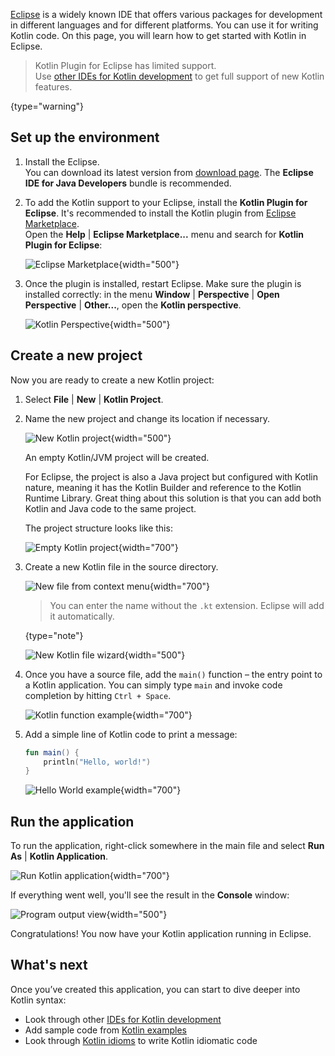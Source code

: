 [//]: # (title: Eclipse)

[Eclipse](https://www.eclipse.org/downloads/) is a widely known IDE that offers various packages for development in
different languages and for different platforms. You can use it for writing Kotlin code. On this page, you will learn
how to get started with Kotlin in Eclipse.

> Kotlin Plugin for Eclipse has limited support.  
> Use [other IDEs for Kotlin development](ide-overview.md) to get full support of new Kotlin features.
>
{type="warning"}

## Set up the environment

1. Install the Eclipse.  
   You can download its latest version from [download page](https://www.eclipse.org/downloads/).
   The **Eclipse IDE for Java Developers** bundle is recommended.

2. To add the Kotlin support to your Eclipse, install the **Kotlin Plugin for Eclipse**.
   It's recommended to install the Kotlin plugin from [Eclipse Marketplace](https://marketplace.eclipse.org/content/kotlin-plugin-eclipse).   
   Open the **Help** | **Eclipse Marketplace...** menu and search for **Kotlin Plugin for Eclipse**: 

   ![Eclipse Marketplace](eclipse-marketplace.png){width="500"}

3. Once the plugin is installed, restart Eclipse. Make sure the plugin is installed correctly:
   in the menu **Window** | **Perspective** | **Open Perspective** | **Other...**, open the **Kotlin perspective**.

   ![Kotlin Perspective](eclipse-open-perspective.png){width="500"}

## Create a new project

Now you are ready to create a new Kotlin project:

1. Select **File** | **New** | **Kotlin Project**.
2. Name the new project and change its location if necessary.

   ![New Kotlin project](eclipse-project-name.png){width="500"}

   An empty Kotlin/JVM project will be created.

   For Eclipse, the project is also a Java project but configured with Kotlin nature, meaning it has the Kotlin
   Builder and reference to the Kotlin Runtime Library. Great thing about this solution is that you can add both Kotlin and
   Java code to the same project.

   The project structure looks like this:

   ![Empty Kotlin project](eclipse-empty-project.png){width="700"}

3. Create a new Kotlin file in the source directory.

   ![New file from context menu](eclipse-new-file.png){width="700"}

   > You can enter the name without the `.kt` extension. Eclipse will add it automatically.
   >
   {type="note"}

   ![New Kotlin file wizard](eclipse-file-name.png){width="500"}

4. Once you have a source file, add the `main()` function – the entry point to a Kotlin application. 
   You can simply type `main` and invoke code completion by hitting `Ctrl + Space`.

   ![Kotlin function example](eclipse-main.png){width="700"}

5. Add a simple line of Kotlin code to print a message:

   ```kotlin
   fun main() {
       println("Hello, world!")
   }
   ```

   ![Hello World example](eclipse-hello-world.png){width="700"}

## Run the application

To run the application, right-click somewhere in the main file and select **Run As** | **Kotlin Application**.

![Run Kotlin application](eclipse-run-as.png){width="700"}

If everything went well, you'll see the result in the **Console** window:

![Program output view](eclipse-output.png){width="500"}

Congratulations! You now have your Kotlin application running in Eclipse.

## What's next

Once you’ve created this application, you can start to dive deeper into Kotlin syntax:

* Look through other [IDEs for Kotlin development](ide-overview.md)
* Add sample code from [Kotlin examples](https://play.kotlinlang.org/byExample/overview)
* Look through [Kotlin idioms](idioms.md) to write Kotlin idiomatic code